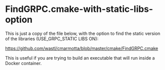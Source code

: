 # FindGRPC.cmake-with-static-libs-option

This is just a copy of the file below, with the option to find the static version of the libraries (USE_GRPC_STATIC LIBS ON): 

https://github.com/wastl/cmarmotta/blob/master/cmake/FindGRPC.cmake 

This is useful if you are trying to build an executable that will run inside a Docker container.
